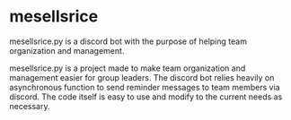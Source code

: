 # mesellsrice
mesellsrice.py is a discord bot with the purpose of helping team organization and management. 

mesellsrice.py is a project made to make team organization and management easier for group leaders. The discord bot relies heavily on asynchronous function to send reminder messages to team members via discord. The code itself is easy to use and modify to the current needs as necessary. 
